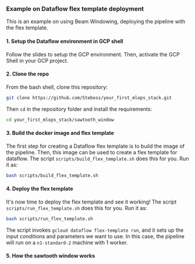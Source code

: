 ### Example on Dataflow flex template deployment

This is an example on using Beam Windowing, deploying the pipeline with the flex template.

#### 1. Setup the Dataflow environment in GCP shell

Follow the slides to setup the GCP environment. Then, activate the GCP Shell in your GCP project.


#### 2. Clone the repo

From the bash shell, clone this repository:

```bash
git clone https://github.com/Steboss/your_first_mlops_stack.git
```
Then `cd` in the repository folder and install the requirements:
```bash
cd your_first_mlops_stack/sawtooth_window
```

#### 3. Build the docker image and flex template

The first step for creating a Dataflow flex template is to build the image of the pipeline. Then, this image can be used to create a flex template for dataflow.
The script `scripts/build_flex_template.sh` does this for you. Run it as:
```bash
bash scripts/build_flex_template.sh
```

#### 4. Deploy the flex template

It's now time to deploy the flex template and see it working! The script `scripts/run_flex_template.sh` does this for you. Run it as:
```bash
bash scripts/run_flex_template.sh
```

The script invokes `gcloud dataflow flex-template run`, and it sets up the input conditions and parameters we want to use. In this case, the pipeline will run on a `n1-standard-2` machine with 1 worker.


#### 5. How the sawtooth window works
